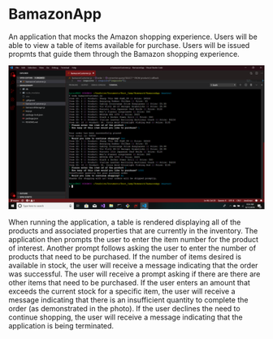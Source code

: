# BamazonApp
An application that mocks the Amazon shopping experience. Users will be able to view a table of items available for purchase. Users will be issued propmts that guide them through the Bamazon shopping experience. 

![](images/bamCust.png)

When running the application, a table is rendered displaying all of the products and associated properties that are currently in the inventory. The application then prompts the user to enter the item number for the product of interest. Another prompt follows asking the user to enter the number of products that need to be purchased. If the number of items desired is available in stock, the user will receive a message indicating that the order was successful. The user will receive a prompt asking if there are there are other items that need to be purchased. If the user enters an amount that exceeds the current stock for a specific item, the user will receive a message indicating that there is an insufficient quantity to complete the order (as demonstrated in the photo). If the user declines the need to continue shopping, the user will receive a message indicating that the application is being terminated.  
